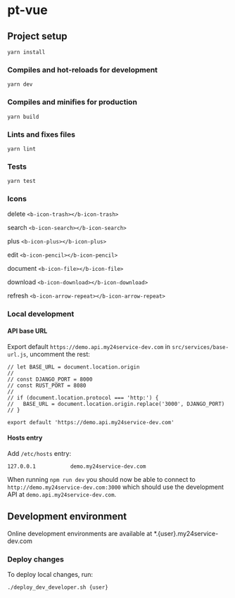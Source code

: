 # pt-vue

## Project setup
```
yarn install
```

### Compiles and hot-reloads for development
```
yarn dev
```

### Compiles and minifies for production
```
yarn build
```

### Lints and fixes files
```
yarn lint
```

### Tests
```
yarn test
```

### Icons

delete
```<b-icon-trash></b-icon-trash>```

search
```<b-icon-search></b-icon-search>```

plus
```<b-icon-plus></b-icon-plus>```

edit
```<b-icon-pencil></b-icon-pencil>```

document
```<b-icon-file></b-icon-file>```

download
```<b-icon-download></b-icon-download>```

refresh
```<b-icon-arrow-repeat></b-icon-arrow-repeat>```

### Local development

#### API base URL

Export default `https://demo.api.my24service-dev.com` in `src/services/base-url.js`, uncomment the rest:

```
// let BASE_URL = document.location.origin
//
// const DJANGO_PORT = 8000
// const RUST_PORT = 8080
//
// if (document.location.protocol === 'http:') {
//   BASE_URL = document.location.origin.replace('3000', DJANGO_PORT)
// }

export default 'https://demo.api.my24service-dev.com'
```

#### Hosts entry

Add `/etc/hosts` entry:

```
127.0.0.1           demo.my24service-dev.com
```

When running `npm run dev` you should now be able to connect to `http://demo.my24service-dev.com:3000` which should use the development API at `demo.api.my24service-dev.com`.

## Development environment
Online development environments are available at *.{user}.my24service-dev.com

### Deploy changes

To deploy local changes, run:

`./deploy_dev_developer.sh {user}`
